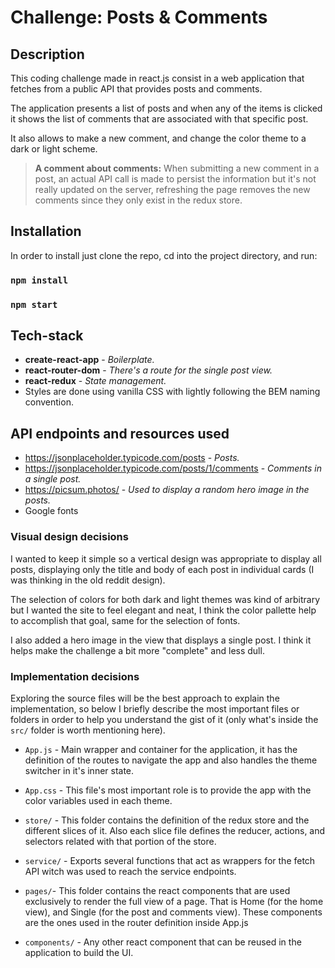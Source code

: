 # Challenge: Posts & Comments

## Description

This coding challenge made in react.js consist in a web application that fetches from a public API that provides posts and comments.

The application presents a list of posts and when any of the items is clicked it shows the list of comments that are associated with that specific post.

It also allows to make a new comment, and change the color theme to a dark or light scheme.

> __A comment about comments:__ When submitting a new comment in a post, an actual API call is made to persist the information but it's not really updated on the server, refreshing the page removes the new comments since they only exist in the redux store.

## Installation

In order to install just clone the repo, cd into the project directory, and run:

### `npm install`
### `npm start`

## Tech-stack

* __create-react-app__ - _Boilerplate._
* __react-router-dom__ - _There's a route for the single post view._
* __react-redux__ - _State management._
* Styles are done using vanilla CSS with lightly following the BEM naming convention.

## API endpoints and resources used

* https://jsonplaceholder.typicode.com/posts - _Posts._
* https://jsonplaceholder.typicode.com/posts/1/comments - _Comments in a single post._
* https://picsum.photos/ - _Used to display a random hero image in the posts._
* Google fonts

### Visual design decisions

I wanted to keep it simple so a vertical design was appropriate to display all posts, displaying only the title and body of each post in individual cards (I was thinking in the old reddit design).

The selection of colors for both dark and light themes was kind of arbitrary but I wanted the site to feel elegant and neat, I think the color pallette help to accomplish that goal, same for the selection of fonts.

I also added a hero image in the view that displays a single post. I think it helps make the challenge a bit more "complete" and less dull.

### Implementation decisions

Exploring the source files will be the best approach to explain the implementation, so below I briefly describe the most important files or folders in order to help you understand the gist of it (only what's inside the `src/` folder is worth mentioning here).

* `App.js` - Main wrapper and container for the application, it has the definition of the routes to navigate the app and also handles the theme switcher in it's inner state.

* `App.css` - This file's most important role is to provide the app with the color variables used in each theme.

* `store/` - This folder contains the definition of the redux store and the different slices of it. Also each slice file defines the reducer, actions, and selectors related with that portion of the store.

* `service/` - Exports several functions that act as wrappers for the fetch API witch was used to reach the service endpoints.

* `pages/`- This folder contains the react components that are used exclusively to render the full view of a page. That is Home (for the home view), and Single (for the post and comments view). These components are the ones used in the router definition inside App.js

* `components/` - Any other react component that can be reused in the application to build the UI.